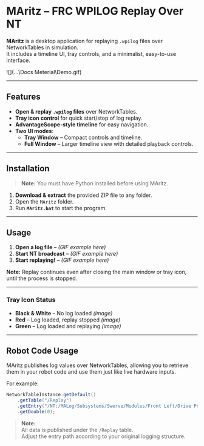 # **MAritz – FRC WPILOG Replay Over NT**

**MAritz** is a desktop application for replaying `.wpilog` files over NetworkTables in simulation.  
It includes a timeline UI, tray controls, and a minimalist, easy-to-use interface.

![](...\Docs Meterial\Demo.gif)

---

## **Features**
- **Open & replay `.wpilog` files** over NetworkTables.
- **Tray icon control** for quick start/stop of log replay.
- **AdvantageScope-style timeline** for easy navigation.
- **Two UI modes**:
  - **Tray Window** – Compact controls and timeline.
  - **Full Window** – Larger timeline view with detailed playback controls.

---

## **Installation**
> **Note:** You must have Python installed before using MAritz.

1. **Download & extract** the provided ZIP file to any folder.  
2. Open the `MAritz` folder.  
3. Run **`MAritz.bat`** to start the program.

---

## **Usage**
1. **Open a log file** – *(GIF example here)*  
2. **Start NT broadcast** – *(GIF example here)*  
3. **Start replaying!** – *(GIF example here)*  

**Note:**  Replay continues even after closing the main window or tray icon, until the process is stopped.

---

### **Tray Icon Status**
- **Black & White** – No log loaded *(image)*  
- **Red** – Log loaded, replay stopped *(image)*  
- **Green** – Log loaded and replaying *(image)*  

---

## **Robot Code Usage**

MAritz publishes log values over NetworkTables, allowing you to retrieve them in your robot code and use them just like live hardware inputs.

For example:

```java
NetworkTableInstance.getDefault()
    .getTable("/Replay")
    .getEntry("/NT:/MALog/Subsystems/Swerve/Modules/Front Left/Drive Position")
    .getDouble(0);
```

> **Note:**  
> All data is published under the `/Replay` table.  
> Adjust the entry path according to your original logging structure.

